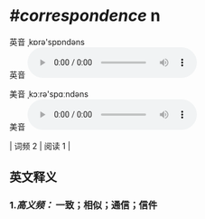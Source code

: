 # ***\#correspondence*** n
英音 ˌkɒrə'spɒndəns  
英音
<audio src="./media/correspondence-B.aac" controls="controls"></audio>

美音 ˌkɔːrə'spɑːndəns  
美音
<audio src="./media/correspondence.aac" controls="controls"></audio>



| 词频 2 | 阅读 1 |  

英文释义
---
### 1.*高义频：* **一致；相似；通信；信件**  


